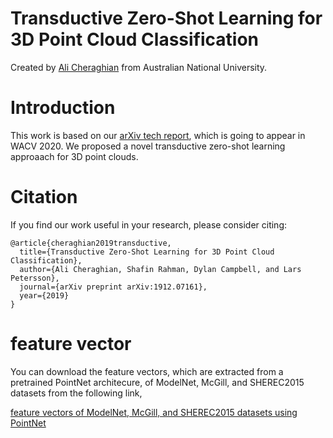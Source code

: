 # Transductive Zero-Shot Learning for 3D Point Cloud Classification


Created by [Ali Cheraghian](https://scholar.google.com/citations?user=QT0EXIkAAAAJ&hl=en) from Australian National University.


# Introduction
This work is based on our [arXiv tech report](https://arxiv.org/abs/1912.07161), which is going to appear in WACV 2020. We proposed a novel transductive zero-shot learning approaach for 3D point clouds. 





# Citation
If you find our work useful in your research, please consider citing:

	@article{cheraghian2019transductive,
	  title={Transductive Zero-Shot Learning for 3D Point Cloud Classification},
	  author={Ali Cheraghian, Shafin Rahman, Dylan Campbell, and Lars Petersson},
	  journal={arXiv preprint arXiv:1912.07161},
	  year={2019}
	}
   













# feature vector
You can download the feature vectors, which are extracted from a pretrained PointNet architecure, of ModelNet, McGill, and SHEREC2015 datasets from the following link,

[feature vectors of ModelNet, McGill, and SHEREC2015 datasets using PointNet](https://drive.google.com/drive/folders/15-XswOjj_9s2BAxnJiIutEuUXolIXPK9?usp=sharing)
